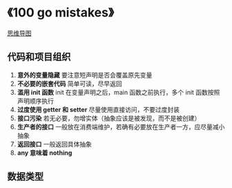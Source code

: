 # 《100 go mistakes》

[思维导图](/mind.html?path=/language/go/《100%20go%20mistakes》)

## 代码和项目组织

1. **意外的变量隐藏** 要注意短声明是否会覆盖原先变量
2. **不必要的嵌套代码** 简单可读，尽早返回
3. **滥用 init 函数** init 在变量声明之后，main 函数之前执行，多个 init 函数按照声明顺序执行
4. **过度使用 getter 和 setter** 尽量使用直接访问，不要过度封装
5. **接口污染** 若无必要，勿增实体（抽象应该是被发现，而不是被创建）
6. **生产者的接口** 一般放在消费端维护，若确有必要放在生产者一方，应尽量减小抽象
7. **返回接口** 一般返回具体抽象
8. **any 意味着 nothing**

## 数据类型